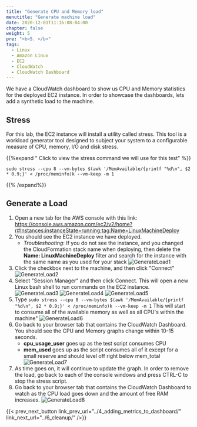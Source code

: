 ```yaml
---
title: "Generate CPU and Memory load"
menutitle: "Generate machine load"
date: 2020-12-01T11:16:08-04:00
chapter: false
weight: 5
pre: "<b>5. </b>"
tags:
  - Linux
  - Amazon Linux
  - EC2
  - CloudWatch
  - CloudWatch Dashboard  
---
```


We have a CloudWatch dashboard to show us CPU and Memory statistics for the deployed EC2 instance. In order to showcase the dashboards, lets add a synthetic load to the machine.

## Stress
For this lab, the EC2 instance will install a utility called stress.  This tool is a workload generator tool designed to subject your system to a configurable measure of CPU, memory, I/O and disk stress.

{{%expand " Click to view the stress command we will use for this test" %}}
```
sudo stress --cpu 8 --vm-bytes $(awk '/MemAvailable/{printf "%d\n", $2 * 0.9;}' < /proc/meminfo)k --vm-keep -m 1
```
{{% /expand%}}

## Generate a Load

1. Open a new tab for the AWS console with this link:
https://console.aws.amazon.com/ec2/v2/home?r#Instances:instanceState=running;tag:Name=LinuxMachineDeploy
1. You should see the EC2 instance we have deployed.
    * _Troubleshooting_: If you do not see the instance, and you changed the CloudFormation stack name when deploying, then delete the **Name: LinuxMachineDeploy** filter and search for the instance with the same name as you used for your stack
![GenerateLoad1](/Performance/100_Monitoring_Linux_EC2_CloudWatch/Images/5/GenerateLoad1.png?classes=lab_picture_small)
1. Click the checkbox next to the machine, and then click "Connect"
![GenerateLoad2](/Performance/100_Monitoring_Linux_EC2_CloudWatch/Images/5/GenerateLoad2.png?classes=lab_picture_small)
1. Select "Session Manager" and then click Connect. This will open a new Linux bash shell to run commands on the EC2 instance.
![GenerateLoad3](/Performance/100_Monitoring_Linux_EC2_CloudWatch/Images/5/GenerateLoad3.png?classes=lab_picture_small)
![GenerateLoad4](/Performance/100_Monitoring_Linux_EC2_CloudWatch/Images/5/GenerateLoad4.png?classes=lab_picture_small)
![GenerateLoad5](/Performance/100_Monitoring_Linux_EC2_CloudWatch/Images/5/GenerateLoad5.png?classes=lab_picture_small)
1. Type ```sudo stress --cpu 8 --vm-bytes $(awk '/MemAvailable/{printf "%d\n", $2 * 0.9;}' < /proc/meminfo)k --vm-keep -m 1``` This will start to consume all of the available memory as well as all CPU's within the machine"
![GenerateLoad6](/Performance/100_Monitoring_Linux_EC2_CloudWatch/Images/5/GenerateLoad6.png?classes=lab_picture_small)
1. Go back to your browser tab that contains the CloudWatch Dashboard. You should see the CPU and Memory graphs change within 10-15 seconds.
    - **cpu_usage_user** goes up as the test script consumes CPU
    - **mem_used** goes up as the script consumes all of it except for a small reserve and should level off right below mem_total
![GenerateLoad7](/Performance/100_Monitoring_Linux_EC2_CloudWatch/Images/5/GenerateLoad7.png?classes=lab_picture_small)
1. As time goes on, it will continue to update the graph. In order to remove the load, go back to each of the console windows and press CTRL-C to stop the stress script.
1. Go back to your browser tab that contains the CloudWatch Dashboard to watch as the CPU load goes down and the amount of free RAM increases.
![GenerateLoad8](/Performance/100_Monitoring_Linux_EC2_CloudWatch/Images/5/GenerateLoad8.png?classes=lab_picture_small)


{{< prev_next_button link_prev_url="../4_adding_metrics_to_dashboard/" link_next_url="../6_cleanup/" />}}
